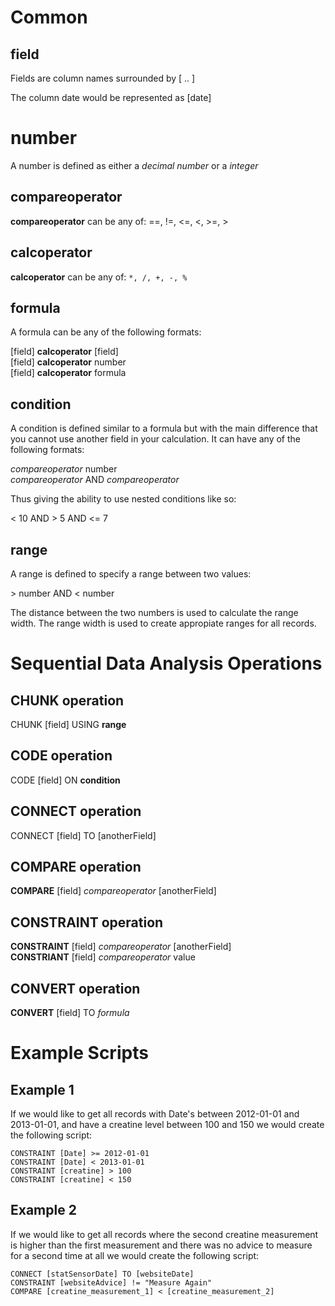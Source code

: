 # Common
## field

Fields are column names surrounded by [ .. ]

The column date would be represented as [date]

# number

A number is defined as either a _decimal number_ or a _integer_

## compareoperator

__compareoperator__ can be any of: ==, !=, <=, <, >=, >

## calcoperator

__calcoperator__ can be any of: ``*, /, +, -, %``

## formula

A formula can be any of the following formats:

[field] __calcoperator__ [field]  
[field] __calcoperator__ number  
[field] __calcoperator__ formula  

## condition

A condition is defined similar to a formula but with the main difference that you cannot use another field in your calculation. It can have any of the following formats:

_compareoperator_ number  
_compareoperator_ AND _compareoperator_  

Thus giving the ability to use nested conditions like so:

< 10 AND > 5 AND <= 7

## range

A range is defined to specify a range between two values:

\> number AND < number

The distance between the two numbers is used to calculate the range width. The range width is used to create appropiate ranges for all records.

# Sequential Data Analysis Operations
## CHUNK operation
CHUNK [field] USING __range__

## CODE operation
CODE [field] ON __condition__

## CONNECT operation
CONNECT [field] TO [anotherField]

## COMPARE operation
__COMPARE__ [field] _compareoperator_ [anotherField]

## CONSTRAINT operation
__CONSTRAINT__ [field] _compareoperator_ [anotherField]  
__CONSTRIANT__ [field] _compareoperator_ value  

## CONVERT operation
__CONVERT__ [field] TO _formula_

# Example Scripts
## Example 1
If we would like to get all records with Date's between 2012-01-01 and 2013-01-01, and have a creatine level between 100 and 150 we would create the following script:

    CONSTRAINT [Date] >= 2012-01-01
    CONSTRAINT [Date] < 2013-01-01
    CONSTRAINT [creatine] > 100
    CONSTRAINT [creatine] < 150
    
## Example 2
If we would like to get all records where the second creatine measurement is higher than the first measurement and there was no advice to measure for a second time at all we would create the following script:

    CONNECT [statSensorDate] TO [websiteDate]
    CONSTRAINT [websiteAdvice] != "Measure Again"
    COMPARE [creatine_measurement_1] < [creatine_measurement_2]

